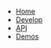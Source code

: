 <!-- Documentation licensed under CC BY 4.0 -->
<!-- License available at https://creativecommons.org/licenses/by/4.0/ -->
* [Home]
* [Develop]
* [API]
* [Demos]



<!-- URLS -->

[Home]: {{site.github.url}}/index
[Develop]: {{site.github.url}}/develop
[API]: {{site.github.url}}/api
[Demos]: {{site.github.url}}/demos
